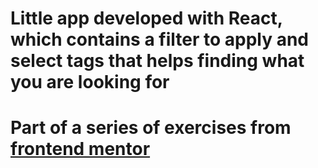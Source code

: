 # Little app developed with React, which contains a filter to apply and select tags that helps finding what you are looking for

# Part of a series of exercises from [frontend mentor](https://www.frontendmentor.io/)